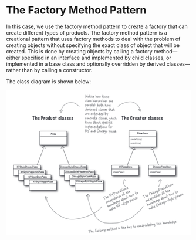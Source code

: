 # The Factory Method Pattern
In this case, we use the factory method pattern to create a factory that can create different types of products. The factory method pattern is a creational pattern that uses factory methods to deal with the problem of creating objects without specifying the exact class of object that will be created. This is done by creating objects by calling a factory method—either specified in an interface and implemented by child classes, or implemented in a base class and optionally overridden by derived classes—rather than by calling a constructor.

The class diagram is shown below:

![](README.assets/20240616222650.png)
